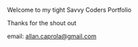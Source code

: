 Welcome to my tight Savvy Coders Portfolio

Thanks for the shout out

email: allan.caprola@gmail.com
